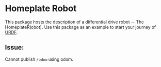 # Homeplate Robot
This package hosts the description of a differential drive robot -- The HomeplateR(obot). Use this package as an example to start your journey of [URDF](https://docs.ros.org/en/humble/Tutorials/Intermediate/URDF/URDF-Main.html). 

## Issue:
Cannot publish `/odom` using odom.

